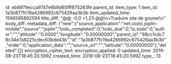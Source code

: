 id: eb8979ecca9747e6b8d65fff875283fe
parent_id: 
item_type: 1
item_id: 1a3b877fc19a4266992c675426aa3b3b
item_updated_time: 1566585892594
title_diff: "@@ -0,0 +1,23 @@\n+Traduire site de gnunet\n"
body_diff: 
metadata_diff: {"new":{"source_application":"net.cozic.joplin-mobile","source":"joplin","todo_completed":0,"todo_due":0,"is_todo":0,"author":"","altitude":"0.0000","longitude":"0.00000000","parent_id":"88cc1cdc78c34e7a8225cdec63bde43b","id":"1a3b877fc19a4266992c675426aa3b3b","order":0,"application_data":"","source_url":"","latitude":"0.00000000"},"deleted":[]}
encryption_cipher_text: 
encryption_applied: 0
updated_time: 2019-08-23T18:45:20.599Z
created_time: 2019-08-23T18:45:20.599Z
type_: 13
